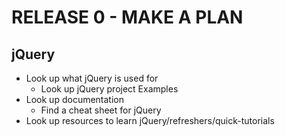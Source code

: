 # RELEASE 0 - MAKE A PLAN

## jQuery
* Look up what jQuery is used for
    - Look up jQuery project Examples
* Look up documentation
    - Find a cheat sheet for jQuery
* Look up resources to learn jQuery/refreshers/quick-tutorials
